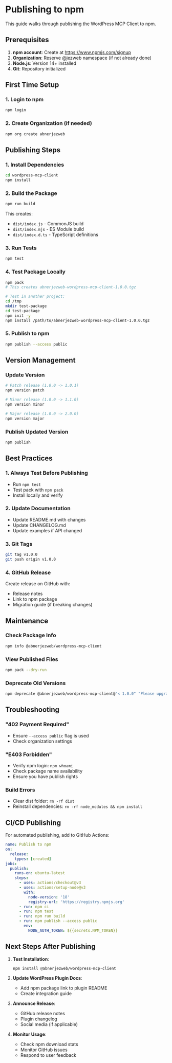 # Publishing to npm

This guide walks through publishing the WordPress MCP Client to npm.

## Prerequisites

1. **npm account**: Create at https://www.npmjs.com/signup
2. **Organization**: Reserve @jezweb namespace (if not already done)
3. **Node.js**: Version 14+ installed
4. **Git**: Repository initialized

## First Time Setup

### 1. Login to npm
```bash
npm login
```

### 2. Create Organization (if needed)
```bash
npm org create abnerjezweb
```

## Publishing Steps

### 1. Install Dependencies
```bash
cd wordpress-mcp-client
npm install
```

### 2. Build the Package
```bash
npm run build
```

This creates:
- `dist/index.js` - CommonJS build
- `dist/index.mjs` - ES Module build  
- `dist/index.d.ts` - TypeScript definitions

### 3. Run Tests
```bash
npm test
```

### 4. Test Package Locally
```bash
npm pack
# This creates abnerjezweb-wordpress-mcp-client-1.0.0.tgz

# Test in another project:
cd /tmp
mkdir test-package
cd test-package
npm init -y
npm install /path/to/abnerjezweb-wordpress-mcp-client-1.0.0.tgz
```

### 5. Publish to npm
```bash
npm publish --access public
```

## Version Management

### Update Version
```bash
# Patch release (1.0.0 -> 1.0.1)
npm version patch

# Minor release (1.0.0 -> 1.1.0)
npm version minor

# Major release (1.0.0 -> 2.0.0)
npm version major
```

### Publish Updated Version
```bash
npm publish
```

## Best Practices

### 1. Always Test Before Publishing
- Run `npm test`
- Test pack with `npm pack`
- Install locally and verify

### 2. Update Documentation
- Update README.md with changes
- Update CHANGELOG.md
- Update examples if API changed

### 3. Git Tags
```bash
git tag v1.0.0
git push origin v1.0.0
```

### 4. GitHub Release
Create release on GitHub with:
- Release notes
- Link to npm package
- Migration guide (if breaking changes)

## Maintenance

### Check Package Info
```bash
npm info @abnerjezweb/wordpress-mcp-client
```

### View Published Files
```bash
npm pack --dry-run
```

### Deprecate Old Versions
```bash
npm deprecate @abnerjezweb/wordpress-mcp-client@"< 1.0.0" "Please upgrade to v1.0.0"
```

## Troubleshooting

### "402 Payment Required"
- Ensure `--access public` flag is used
- Check organization settings

### "E403 Forbidden"
- Verify npm login: `npm whoami`
- Check package name availability
- Ensure you have publish rights

### Build Errors
- Clear dist folder: `rm -rf dist`
- Reinstall dependencies: `rm -rf node_modules && npm install`

## CI/CD Publishing

For automated publishing, add to GitHub Actions:

```yaml
name: Publish to npm
on:
  release:
    types: [created]
jobs:
  publish:
    runs-on: ubuntu-latest
    steps:
      - uses: actions/checkout@v3
      - uses: actions/setup-node@v3
        with:
          node-version: '18'
          registry-url: 'https://registry.npmjs.org'
      - run: npm ci
      - run: npm test
      - run: npm run build
      - run: npm publish --access public
        env:
          NODE_AUTH_TOKEN: ${{secrets.NPM_TOKEN}}
```

## Next Steps After Publishing

1. **Test Installation**:
   ```bash
   npm install @abnerjezweb/wordpress-mcp-client
   ```

2. **Update WordPress Plugin Docs**:
   - Add npm package link to plugin README
   - Create integration guide

3. **Announce Release**:
   - GitHub release notes
   - Plugin changelog
   - Social media (if applicable)

4. **Monitor Usage**:
   - Check npm download stats
   - Monitor GitHub issues
   - Respond to user feedback